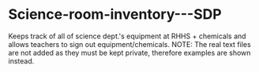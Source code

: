 # Science-room-inventory---SDP
Keeps track of all of science dept.'s equipment at RHHS + chemicals and allows teachers to sign out equipment/chemicals.
NOTE: The real text files are not added as they must be kept private, therefore examples are shown instead.
